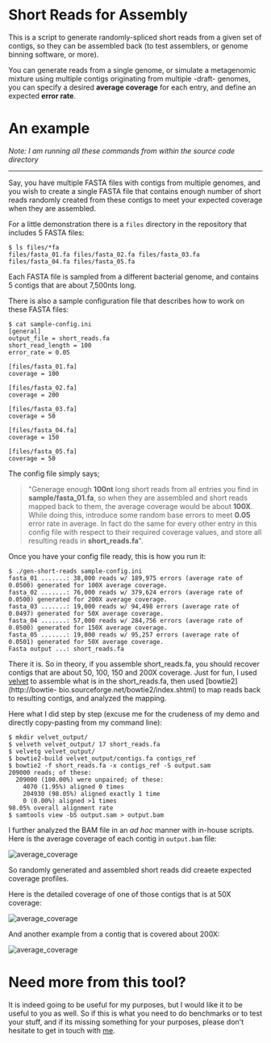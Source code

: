# Short Reads for Assembly

This is a script to generate randomly-spliced short reads from a given set of
contigs, so they can be assembled back (to test assemblers, or genome binning
software, or more).

You can generate reads from a single genome, or simulate a metagenomic mixture using multiple contigs originating from multiple -draft- genomes, you can specify a desired __average coverage__ for each entry,
and define an expected __error rate__.

# An example

_Note: I am running all these commands from within the source code directory_

---

Say, you have multiple FASTA files with contigs from multiple genomes, and you
wish to create a single FASTA file that contains enough number of short reads
randomly created from these contigs to meet your expected coverage when they are
assembled.

For a little demonstration there is a `files` directory in the repository that includes 5 FASTA files:

    $ ls files/*fa
    files/fasta_01.fa files/fasta_02.fa files/fasta_03.fa files/fasta_04.fa files/fasta_05.fa

Each FASTA file is sampled from a different bacterial genome, and contains 5 contigs
that are about 7,500nts long.

There is also a sample configuration file that describes how to work on these FASTA files:

    $ cat sample-config.ini
    [general]
    output_file = short_reads.fa
    short_read_length = 100
    error_rate = 0.05
    
    [files/fasta_01.fa]
    coverage = 100
    
    [files/fasta_02.fa]
    coverage = 200
    
    [files/fasta_03.fa]
    coverage = 50
    
    [files/fasta_04.fa]
    coverage = 150
    
    [files/fasta_05.fa]
    coverage = 50

The config file simply says;

> "Generage enough __100nt__ long short reads from all entries you find in
__sample/fasta_01.fa__, so when they are assembled and short reads mapped back
to them, the average coverage would be about __100X__. While doing this, introduce some random
base errors to meet __0.05__ error rate in average. In fact do the same for every
other entry in this config file with respect to their required coverage values, and store
all resulting reads in __short_reads.fa__".

Once you have your config file ready, this is how you run it:

    $ ./gen-short-reads sample-config.ini
    fasta_01 .......: 38,000 reads w/ 189,975 errors (average rate of 0.0500) generated for 100X average coverage.
    fasta_02 .......: 76,000 reads w/ 379,624 errors (average rate of 0.0500) generated for 200X average coverage.
    fasta_03 .......: 19,000 reads w/ 94,498 errors (average rate of 0.0497) generated for 50X average coverage.
    fasta_04 .......: 57,000 reads w/ 284,756 errors (average rate of 0.0500) generated for 150X average coverage.
    fasta_05 .......: 19,000 reads w/ 95,257 errors (average rate of 0.0501) generated for 50X average coverage.
    Fasta output ...: short_reads.fa

There it is. So in theory, if you assemble short_reads.fa, you should recover
contigs that are about 50, 100, 150 and 200X coverage. Just for fun, I used
[velvet](https://www.ebi.ac.uk/~zerbino/velvet/) to assemble what is in the
short_reads.fa, then used [bowtie2](http://bowtie-
bio.sourceforge.net/bowtie2/index.shtml) to map reads back to resulting contigs,
and analyzed the mapping.

Here what I did step by step (excuse me for the crudeness of my demo and
directly copy-pasting from my command line):

    $ mkdir velvet_output/
    $ velveth velvet_output/ 17 short_reads.fa
    $ velvetg velvet_output/
    $ bowtie2-build velvet_output/contigs.fa contigs_ref
    $ bowtie2 -f short_reads.fa -x contigs_ref -S output.sam
    209000 reads; of these:
      209000 (100.00%) were unpaired; of these:
        4070 (1.95%) aligned 0 times
        204930 (98.05%) aligned exactly 1 time
        0 (0.00%) aligned >1 times
    98.05% overall alignment rate
    $ samtools view -bS output.sam > output.bam

I further analyzed the BAM file in an _ad hoc_ manner with in-house scripts.
Here is the average coverage of each contig in `output.bam` file:

![average_coverage](https://raw.githubusercontent.com/meren/reads-for-assembly/master/files/average_coverage.png)

So randomly generated and assembled short reads did creaete expected coverage
profiles.

Here is the detailed coverage of one of those contigs that is at 50X coverage:

![average_coverage](https://raw.githubusercontent.com/meren/reads-for-assembly/master/files/50X.png)

And another example from a contig that is covered about 200X:

![average_coverage](https://raw.githubusercontent.com/meren/reads-for-assembly/master/files/200X.png)

# Need more from this tool?

It is indeed going to be useful for my purposes, but I would like it to be
useful to you as well. So if this is what you need to do benchmarks or to test
your stuff, and if its missing something for your purposes, please don't
hesitate to get in touch with [me](http://meren.org).
